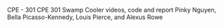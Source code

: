 CPE - 301
CPE 301 Swamp Cooler videos, code and report
Pinky Nguyen, Bella Picasso-Kennedy, Louis Pierce, and Alexus Rowe
